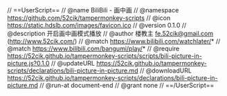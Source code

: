 // ==UserScript==
// @name         BiliBili - 画中画
// @namespace    https://github.com/52cik/tampermonkey-scripts
// @icon         https://static.hdslb.com/images/favicon.ico
// @version      0.1.0
// @description  开启画中画模式播放
// @author       楼教主 <fe.52cik@gmail.com> (http://www.52cik.com/)
// @match        https://www.bilibili.com/watchlater/*
// @match        https://www.bilibili.com/bangumi/play/*
// @require      https://52cik.github.io/tampermonkey-scripts/scripts/bili-picture-in-picture.js?0.1.0
// @updateURL    https://52cik.github.io/tampermonkey-scripts/declarations/bili-picture-in-picture.md
// @downloadURL  https://52cik.github.io/tampermonkey-scripts/declarations/bili-picture-in-picture.md
// @run-at       document-end
// @grant        none
// ==/UserScript==

